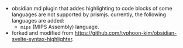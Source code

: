 - obsidian.md plugin that addes highlighting to code blocks of some languages are not supported by prismjs. currently, the following languages are added:
  - `mips` (MIPS Assembly) language.
- forked and modified from https://github.com/typhoon-kim/obsidian-svelte-syntax-highlighter.
